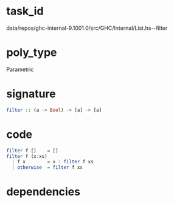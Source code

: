 
# task_id
data/repos/ghc-internal-9.1001.0/src/GHC/Internal/List.hs--filter

# poly_type
Parametric

# signature
```haskell
filter :: (a -> Bool) -> [a] -> [a]
```   

# code
```haskell
filter f []    = []
filter f (x:xs)
  | f x        = x : filter f xs
  | otherwise  = filter f xs
```

# dependencies
